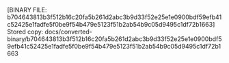 [BINARY FILE: b704643813b3f512b16c20fa5b261d2abc3b9d33f52e25e1e0900bdf59efb41c52425e1fadfe5f0be9f54b479e5123f51b2ab54b9c05d9495c1df72b1663]
Stored copy: docs/converted-binary/b704643813b3f512b16c20fa5b261d2abc3b9d33f52e25e1e0900bdf59efb41c52425e1fadfe5f0be9f54b479e5123f51b2ab54b9c05d9495c1df72b1663
